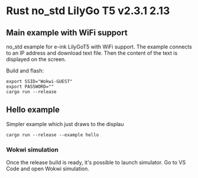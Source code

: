 # Rust no_std LilyGo T5 v2.3.1 2.13

## Main example with WiFi support

no_std example for e-ink LilyGoT5 with WiFi support.
The example connects to an IP address and download text file.
Then the content of the text is displayed on the screen.

Build and flash:

```
export SSID="Wokwi-GUEST"
export PASSWORD=""
cargo run --release
```

## Hello example

Simpler example which just draws to the displau

```
cargo run --release --example hello
```

### Wokwi simulation

Once the release build is ready, it's possible to launch simulator.
Go to VS Code and open Wokwi simulation.
